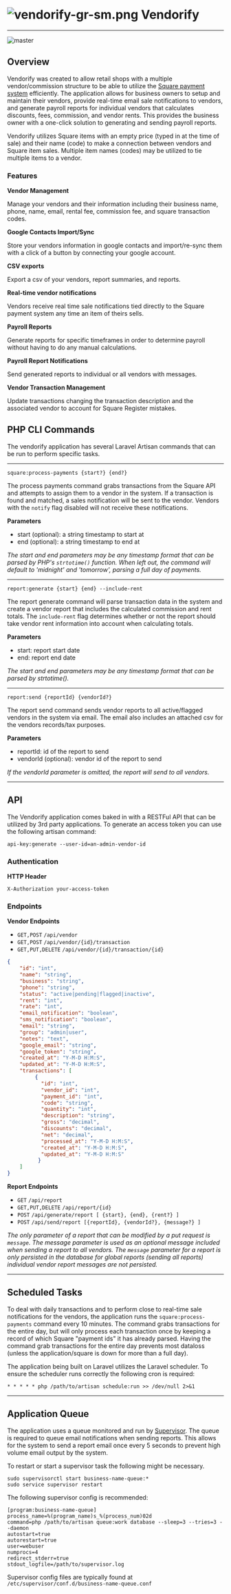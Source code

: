 # ![vendorify-gr-sm.png](https://bitbucket.org/repo/4yy7r9/images/3970888937-vendorify-gr-sm.png) Vendorify 

---

![master](https://codeship.com/projects/71d37270-395d-0133-347d-7a11fbda2904/status?branch=master)

## Overview

Vendorify was created to allow retail shops with a multiple vendor/commission structure to be able to utilize the [Square payment system](https://squareup.com/) efficiently. The application allows for business owners to setup and maintain their vendors, provide real-time email sale notifications to vendors, and generate payroll reports for individual vendors that calculates discounts, fees, commission, and vendor rents. This provides the business owner with a one-click solution to generating and sending payroll reports.

Vendorify utilizes Square items with an empty price (typed in at the time of sale) and their name (code) to make a connection between vendors and Square item sales. Multiple item names (codes) may be utilized to tie multiple items to a vendor.

### Features

**Vendor Management** 

Manage your vendors and their information including their business name, phone, name, email, rental fee, commission fee, and square transaction codes.

**Google Contacts Import/Sync** 

Store your vendors information in google contacts and import/re-sync them with a click of a button by connecting your google account.

**CSV exports**

Export a csv of your vendors, report summaries, and reports.

**Real-time vendor notifications** 

Vendors receive real time sale notifications tied directly to the Square payment system any time an item of theirs sells.

**Payroll Reports** 

Generate reports for specific timeframes in order to determine payroll without having to do any manual calculations.

**Payroll Report Notifications** 

Send generated reports to individual or all vendors with messages.

**Vendor Transaction Management** 

Update transactions changing the transaction description and the associated vendor to account for Square Register mistakes.

## PHP CLI Commands

The vendorify application has several Laravel Artisan commands that can be run to perform specific tasks.

---

`square:process-payments {start?} {end?}`

The process payments command grabs transactions from the Square API and attempts to assign them to a vendor in the system. If a transaction is found and matched, a sales notification will be sent to the vendor. Vendors with the `notify` flag disabled will not receive these notifications.

**Parameters**

* start (optional): a string timestamp to start at
* end (optional): a string timestamp to end at

_The start and end parameters may be any timestamp format that can be parsed by PHP's `strtotime()` function. When left out, the command will default to 'midnight' and 'tomorrow', parsing a full day of payments._

---

`report:generate {start} {end} --include-rent`

The report generate command will parse transaction data in the system and create a vendor report that includes the calculated commission and rent totals. The `include-rent` flag determines whether or not the report should take vendor rent information into account when calculating totals.

**Parameters**

* start: report start date
* end: report end date

_The start and end parameters may be any timestamp format that can be parsed by strtotime()._

---

`report:send {reportId} {vendorId?}`

The report send command sends vendor reports to all active/flagged vendors in the system via email. The email also includes an attached csv for the vendors records/tax purposes.

**Parameters**

* reportId: id of the report to send
* vendorId (optional): vendor id of the report to send

_If the vendorId parameter is omitted, the report will send to all vendors._

---

## API

The Vendorify application comes baked in with a RESTFul API that can be utilized by 3rd party applications.
To generate an access token you can use the following artisan command:

`api-key:generate --user-id=an-admin-vendor-id`


### Authentication

**HTTP Header**

`X-Authorization your-access-token`

### Endpoints

**Vendor Endpoints**

* `GET,POST` `/api/vendor`
* `GET,POST` `/api/vendor/{id}/transaction`
* `GET,PUT,DELETE` `/api/vendor/{id}/transaction/{id}`

```json
{
    "id": "int",
    "name": "string",
    "business": "string",
    "phone": "string",
    "status": "active|pending|flagged|inactive",
    "rent": "int",
    "rate": "int",
    "email_notification": "boolean",
    "sms_notification": "boolean",
    "email": "string",
    "group": "admin|user",
    "notes": "text",
    "google_email": "string",
    "google_token": "string",
    "created_at": "Y-M-D H:M:S",
    "updated_at": "Y-M-D H:M:S",
    "transactions": [
         {
           "id": "int",
           "vendor_id": "int",
           "payment_id": "int",
           "code": "string",
           "quantity": "int",
           "description": "string",
           "gross": "decimal",
           "discounts": "decimal",
           "net": "decimal",
           "processed_at": "Y-M-D H:M:S",
           "created_at": "Y-M-D H:M:S",
           "updated_at": "Y-M-D H:M:S"
          }
    ]
}
```

**Report Endpoints**

* `GET` `/api/report`
* `GET,PUT,DELETE` `/api/report/{id}`
* `POST` `/api/generate/report [ {start}, {end}, {rent?} ]`
* `POST` `/api/send/report [{reportId}, {vendorId?}, {message?} ]`

_The only parameter of a report that can be modified by a put request is `message`. The message parameter is used as an optional message included when sending a report to all vendors. The `message` parameter for a report is only persisted in the database for global reports (sending all reports) individual vendor report messages are not persisted._

---

## Scheduled Tasks

To deal with daily transactions and to perform close to real-time sale notifications for the vendors, the application runs the `square:process-payments` command every 10 minutes. The command grabs transactions for the entire day, but will only process each transaction once by keeping a record of which Square "payment ids" it has already parsed. Having the command grab transactions for the entire day prevents most dataloss (unless the application/square is down for more than a full day).

The application being built on Laravel utilizes the Laravel scheduler. To ensure the scheduler runs correctly the following cron is required: 

`* * * * * php /path/to/artisan schedule:run >> /dev/null 2>&1`

---

## Application Queue

The application uses a queue monitored and run by [Supervisor](http://supervisord.org/). The queue is required to queue email notifications when sending reports. This allows for the system to send a report email once every 5 seconds to prevent high volume email output by the system.


To restart or start a supervisor task the following might be necessary.

```
sudo supervisorctl start business-name-queue:*
sudo service supervisor restart
```

The following supervisor config is recommended:

```
[program:business-name-queue]
process_name=%(program_name)s_%(process_num)02d
command=php /path/to/artisan queue:work database --sleep=3 --tries=3 --daemon
autostart=true
autorestart=true
user=webuser
numprocs=4
redirect_stderr=true
stdout_logfile=/path/to/supervisor.log
```

Supervisor config files are typically found at `/etc/supervisor/conf.d/business-name-queue.conf`
